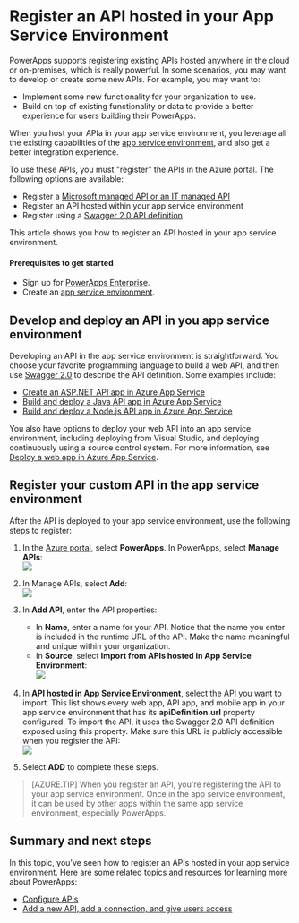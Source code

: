 <properties
	pageTitle="Develop or create an API hosted in the app service environment in PowerApps | Microsoft Azure"
	description="Learn how to register a custom API hosted in app service environment in the Azure portal"
	services="powerapps"
	documentationCenter="" 
	authors="MandiOhlinger"
	manager="dwrede"
	editor=""/>

<tags
   ms.service="powerapps"
   ms.devlang="na"
   ms.topic="article"
   ms.tgt_pltfrm="na"
   ms.workload="na" 
   ms.date="11/18/2015"
   ms.author="guayan"/>

# Register an API hosted in your App Service Environment
PowerApps supports registering existing APIs hosted anywhere in the cloud or on-premises, which is really powerful. In some scenarios, you may want to develop or create some new APIs. For example, you may want to:

- Implement some new functionality for your organization to use.
- Build on top of existing functionality or data to provide a better experience for users building their PowerApps.

When you host your APIa in your app service environment, you leverage all the existing capabilities of the [app service environment](https://azure.microsoft.com/documentation/articles/app-service-app-service-environment-intro/), and also get a better integration experience.

To use these APIs, you must "register" the APIs in the Azure portal. The following options are available: 

- Register a [Microsoft managed API or an IT managed API](powerapps-register-from-available-apis.md)
- Register an API hosted within your app service environment
- Register using a [Swagger 2.0 API definition](powerapps-register-existing-api-from-api-definition.md)

This article shows you how to register an API hosted in your app service environment.

#### Prerequisites to get started

- Sign up for [PowerApps Enterprise](powerapps-get-started-azure-portal.md).
- Create an [app service environment](powerapps-get-started-azure-portal.md).


## Develop and deploy an API in you app service environment

Developing an API in the app service environment is straightforward. You choose your favorite programming language to build a web API, and then use [Swagger 2.0](http://swagger.io) to describe the API definition. Some examples include:  

- [Create an ASP.NET API app in Azure App Service](https://azure.microsoft.com/documentation/articles/app-service-dotnet-create-api-app/)
- [Build and deploy a Java API app in Azure App Service](https://azure.microsoft.com/documentation/articles/app-service-api-java-api-app/)
- [Build and deploy a Node.js API app in Azure App Service](https://azure.microsoft.com/documentation/articles/app-service-api-nodejs-api-app/)

You also have options to deploy your web API into an app service environment, including deploying from Visual Studio, and deploying continuously using a source control system. For more information, see [Deploy a web app in Azure App Service](https://azure.microsoft.com/documentation/articles/web-sites-deploy/).

## Register your custom API in the app service environment

After the API is deployed to your app service environment, use the following steps to register:

1. In the [Azure portal](https://portal.azure.com/), select **PowerApps**. In PowerApps, select **Manage APIs**:  
![][11]
2. In Manage APIs, select **Add**:  
![][12]  
3. In **Add API**, enter the API properties:  

	- In **Name**, enter a name for your API. Notice that the name you enter is included in the runtime URL of the API. Make the name meaningful and unique within your organization.	
	- In **Source**, select **Import from APIs hosted in App Service Environment**:  
	![][13]
4. In **API hosted in App Service Environment**, select the API you want to import. This list shows every web app, API app, and mobile app in your app service environment  that has its **apiDefinition.url** property configured. To import the API, it uses the Swagger 2.0 API definition exposed using this property. Make sure this URL is publicly accessible when you register the API:  
![][14]
5. Select **ADD** to complete these steps.

> [AZURE.TIP] When you register an API, you're registering the API to your app service environment. Once in the app service environment, it can be used by other apps within the same app service environment, especially PowerApps.

## Summary and next steps
In this topic, you've seen how to register an APIs hosted in your app service environment. Here are some related topics and resources for learning more about PowerApps: 

- [Configure APIs][21]
- [Add a new API, add a connection, and give users access][22]

<!--Reference-->
[11]: ./media/powerapps-register-api-hosted-in-app-service/registered-apis-part.png
[12]: ./media/powerapps-register-api-hosted-in-app-service/add-api-button.png
[13]: ./media/powerapps-register-api-hosted-in-app-service/add-api-blade.png
[14]: ./media/powerapps-register-api-hosted-in-app-service/add-api-select-from-ase.png
[21]: powerapps-configure-apis.md
[22]: powerapps-create-new-connector.md
